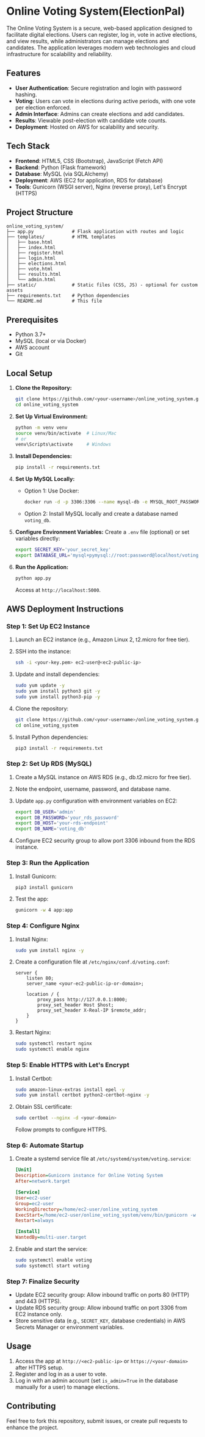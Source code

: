 
# Online Voting System(ElectionPal)

The Online Voting System is a secure, web-based application designed to facilitate digital elections. Users can register, log in, vote in active elections, and view results, while administrators can manage elections and candidates. The application leverages modern web technologies and cloud infrastructure for scalability and reliability.

## Features
- **User Authentication**: Secure registration and login with password hashing.
- **Voting**: Users can vote in elections during active periods, with one vote per election enforced.
- **Admin Interface**: Admins can create elections and add candidates.
- **Results**: Viewable post-election with candidate vote counts.
- **Deployment**: Hosted on AWS for scalability and security.

## Tech Stack
- **Frontend**: HTML5, CSS (Bootstrap), JavaScript (Fetch API)
- **Backend**: Python (Flask framework)
- **Database**: MySQL (via SQLAlchemy)
- **Deployment**: AWS (EC2 for application, RDS for database)
- **Tools**: Gunicorn (WSGI server), Nginx (reverse proxy), Let's Encrypt (HTTPS)

## Project Structure
```
online_voting_system/
├── app.py              # Flask application with routes and logic
├── templates/          # HTML templates
│   ├── base.html
│   ├── index.html
│   ├── register.html
│   ├── login.html
│   ├── elections.html
│   ├── vote.html
│   ├── results.html
│   └── admin.html
├── static/             # Static files (CSS, JS) - optional for custom assets
├── requirements.txt    # Python dependencies
└── README.md           # This file
```

## Prerequisites
- Python 3.7+
- MySQL (local or via Docker)
- AWS account
- Git

## Local Setup
1. **Clone the Repository:**
   ```bash
   git clone https://github.com/<your-username>/online_voting_system.git
   cd online_voting_system
   ```

2. **Set Up Virtual Environment:**
   ```bash
   python -m venv venv
   source venv/bin/activate  # Linux/Mac
   # or
   venv\Scripts\activate     # Windows
   ```

3. **Install Dependencies:**
   ```bash
   pip install -r requirements.txt
   ```

4. **Set Up MySQL Locally:**
   - Option 1: Use Docker:
     ```bash
     docker run -d -p 3306:3306 --name mysql-db -e MYSQL_ROOT_PASSWORD=password -e MYSQL_DATABASE=voting_db mysql:5.7
     ```
   - Option 2: Install MySQL locally and create a database named `voting_db`.

5. **Configure Environment Variables:**
   Create a `.env` file (optional) or set variables directly:
   ```bash
   export SECRET_KEY='your_secret_key'
   export DATABASE_URL='mysql+pymysql://root:password@localhost/voting_db'
   ```

6. **Run the Application:**
   ```bash
   python app.py
   ```
   Access at `http://localhost:5000`.

## AWS Deployment Instructions

### Step 1: Set Up EC2 Instance
1. Launch an EC2 instance (e.g., Amazon Linux 2, t2.micro for free tier).
2. SSH into the instance:
   ```bash
   ssh -i <your-key.pem> ec2-user@<ec2-public-ip>
   ```
3. Update and install dependencies:
   ```bash
   sudo yum update -y
   sudo yum install python3 git -y
   sudo yum install python3-pip -y
   ```

4. Clone the repository:
   ```bash
   git clone https://github.com/<your-username>/online_voting_system.git
   cd online_voting_system
   ```

5. Install Python dependencies:
   ```bash
   pip3 install -r requirements.txt
   ```

### Step 2: Set Up RDS (MySQL)
1. Create a MySQL instance on AWS RDS (e.g., db.t2.micro for free tier).
2. Note the endpoint, username, password, and database name.
3. Update `app.py` configuration with environment variables on EC2:
   ```bash
   export DB_USER='admin'
   export DB_PASSWORD='your_rds_password'
   export DB_HOST='your-rds-endpoint'
   export DB_NAME='voting_db'
   ```

4. Configure EC2 security group to allow port 3306 inbound from the RDS instance.

### Step 3: Run the Application
1. Install Gunicorn:
   ```bash
   pip3 install gunicorn
   ```
2. Test the app:
   ```bash
   gunicorn -w 4 app:app
   ```

### Step 4: Configure Nginx
1. Install Nginx:
   ```bash
   sudo yum install nginx -y
   ```
2. Create a configuration file at `/etc/nginx/conf.d/voting.conf`:
   ```nginx
   server {
       listen 80;
       server_name <your-ec2-public-ip-or-domain>;

       location / {
           proxy_pass http://127.0.0.1:8000;
           proxy_set_header Host $host;
           proxy_set_header X-Real-IP $remote_addr;
       }
   }
   ```
3. Restart Nginx:
   ```bash
   sudo systemctl restart nginx
   sudo systemctl enable nginx
   ```

### Step 5: Enable HTTPS with Let's Encrypt
1. Install Certbot:
   ```bash
   sudo amazon-linux-extras install epel -y
   sudo yum install certbot python2-certbot-nginx -y
   ```
2. Obtain SSL certificate:
   ```bash
   sudo certbot --nginx -d <your-domain>
   ```
   Follow prompts to configure HTTPS.

### Step 6: Automate Startup
1. Create a systemd service file at `/etc/systemd/system/voting.service`:
   ```ini
   [Unit]
   Description=Gunicorn instance for Online Voting System
   After=network.target

   [Service]
   User=ec2-user
   Group=ec2-user
   WorkingDirectory=/home/ec2-user/online_voting_system
   ExecStart=/home/ec2-user/online_voting_system/venv/bin/gunicorn -w 4 app:app
   Restart=always

   [Install]
   WantedBy=multi-user.target
   ```
2. Enable and start the service:
   ```bash
   sudo systemctl enable voting
   sudo systemctl start voting
   ```

### Step 7: Finalize Security
- Update EC2 security group: Allow inbound traffic on ports 80 (HTTP) and 443 (HTTPS).
- Update RDS security group: Allow inbound traffic on port 3306 from EC2 instance only.
- Store sensitive data (e.g., `SECRET_KEY`, database credentials) in AWS Secrets Manager or environment variables.

## Usage
1. Access the app at `http://<ec2-public-ip>` or `https://<your-domain>` after HTTPS setup.
2. Register and log in as a user to vote.
3. Log in with an admin account (set `is_admin=True` in the database manually for a user) to manage elections.

## Contributing
Feel free to fork this repository, submit issues, or create pull requests to enhance the project.


